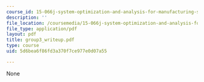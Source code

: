 ```yaml
---
course_id: 15-066j-system-optimization-and-analysis-for-manufacturing-summer-2003
description: ''
file_location: /coursemedia/15-066j-system-optimization-and-analysis-for-manufacturing-summer-2003/5d6bea6f86fd3a370f7ce977e0d07a55_group3_writeup.pdf
file_type: application/pdf
layout: pdf
title: group3_writeup.pdf
type: course
uid: 5d6bea6f86fd3a370f7ce977e0d07a55

---
```

None